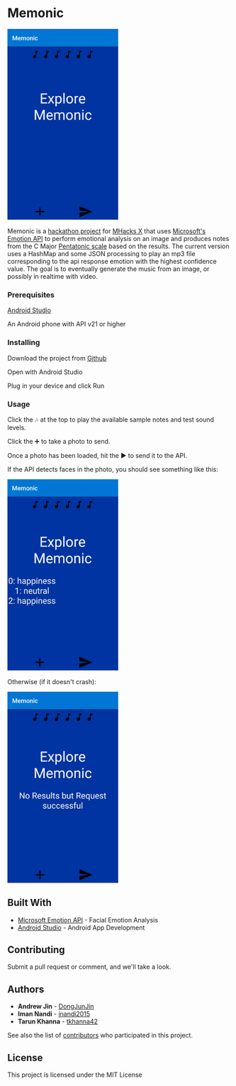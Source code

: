 # Memonic

[<img src="https://github.com/DongJunJin/Memonic/raw/master/screenshots/Main.jpeg" width="250">](https://github.com/DongJunJin/Memonic/raw/master/screenshots/Main.jpeg)

Memonic is a [hackathon project](https://devpost.com/software/memonic) for [MHacks X](https://mhacks.org/) that uses [Microsoft's Emotion API](https://azure.microsoft.com/en-us/services/cognitive-services/emotion/) to perform emotional analysis on an image and produces notes from the C Major [Pentatonic scale](https://en.wikipedia.org/wiki/Pentatonic_scale) based on the results. The current version uses a HashMap and some JSON processing to play an mp3 file corresponding to the api response emotion with the highest confidence value. The goal is to eventually generate the music from an image, or possibly in realtime with video.

### Prerequisites

[Android Studio](https://developer.android.com/studio/index.html)

An Android phone with API v21 or higher

### Installing

Download the project from [Github](https://github.com/DongJunJin/Memonic)

Open with Android Studio

Plug in your device and click Run

### Usage

Click the :notes: at the top to play the available sample notes and test sound levels.

Click the :heavy_plus_sign: to take a photo to send.

Once a photo has been loaded, hit the :arrow_forward: to send it to the API.

If the API detects faces in the photo, you should see something like this:

[<img src="https://github.com/DongJunJin/Memonic/raw/master/screenshots/ResultWithFaces.jpeg" width="250">](https://github.com/DongJunJin/Memonic/raw/master/screenshots/ResultWithFaces.jpeg)

Otherwise (if it doesn't crash):

[<img src="https://github.com/DongJunJin/Memonic/raw/master/screenshots/ResultWithoutFaces.jpeg" width="250">](https://github.com/DongJunJin/Memonic/raw/master/screenshots/ResultWithoutFaces.jpeg)



## Built With

* [Microsoft Emotion API](https://azure.microsoft.com/en-us/services/cognitive-services/emotion/) - Facial Emotion Analysis
* [Android Studio](https://developer.android.com/studio/index.html) - Android App Development

## Contributing

Submit a pull request or comment, and we'll take a look.

## Authors

* **Andrew Jin** - [DongJunJin](https://github.com/DongJunJin)
* **Iman Nandi** - [inandi2015](https://github.com/inandi2015)
* **Tarun Khanna** - [tkhanna42](https://github.com/tkhanna42)

See also the list of [contributors](https://github.com/DongJunJin/Memonic/contributors) who participated in this project.

## License

This project is licensed under the MIT License

